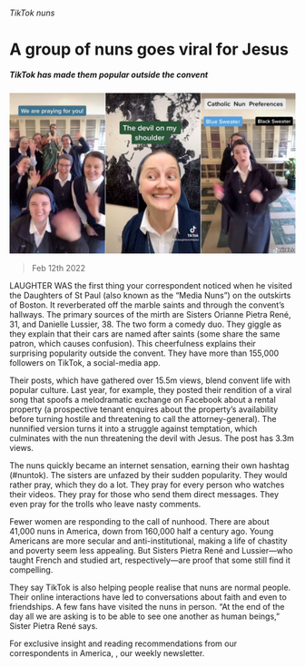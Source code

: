 ###### TikTok nuns

# A group of nuns goes viral for Jesus 

##### TikTok has made them popular outside the convent 

![image](images/20220212_usp507.jpg) 

> Feb 12th 2022 

LAUGHTER WAS the first thing your correspondent noticed when he visited the Daughters of St Paul (also known as the “Media Nuns”) on the outskirts of Boston. It reverberated off the marble saints and through the convent’s hallways. The primary sources of the mirth are Sisters Orianne Pietra René, 31, and Danielle Lussier, 38. The two form a comedy duo. They giggle as they explain that their cars are named after saints (some share the same patron, which causes confusion). This cheerfulness explains their surprising popularity outside the convent. They have more than 155,000 followers on TikTok, a social-media app.

Their posts, which have gathered over 15.5m views, blend convent life with popular culture. Last year, for example, they posted their rendition of a viral song that spoofs a melodramatic exchange on Facebook about a rental property (a prospective tenant enquires about the property’s availability before turning hostile and threatening to call the attorney-general). The nunnified version turns it into a struggle against temptation, which culminates with the nun threatening the devil with Jesus. The post has 3.3m views.


The nuns quickly became an internet sensation, earning their own hashtag (#nuntok). The sisters are unfazed by their sudden popularity. They would rather pray, which they do a lot. They pray for every person who watches their videos. They pray for those who send them direct messages. They even pray for the trolls who leave nasty comments.

Fewer women are responding to the call of nunhood. There are about 41,000 nuns in America, down from 160,000 half a century ago. Young Americans are more secular and anti-institutional, making a life of chastity and poverty seem less appealing. But Sisters Pietra René and Lussier—who taught French and studied art, respectively—are proof that some still find it compelling.

They say TikTok is also helping people realise that nuns are normal people. Their online interactions have led to conversations about faith and even to friendships. A few fans have visited the nuns in person. “At the end of the day all we are asking is to be able to see one another as human beings,” Sister Pietra René says.

For exclusive insight and reading recommendations from our correspondents in America, , our weekly newsletter.

